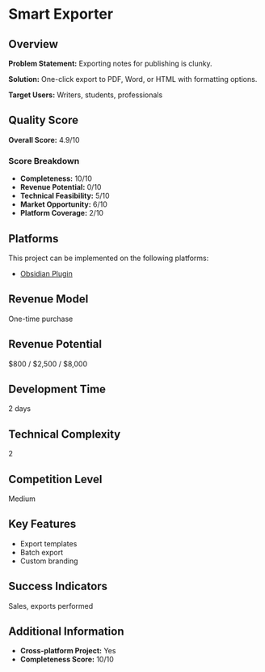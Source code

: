 # Smart Exporter

## Overview
**Problem Statement:** Exporting notes for publishing is clunky.

**Solution:** One-click export to PDF, Word, or HTML with formatting options.

**Target Users:** Writers, students, professionals

## Quality Score
**Overall Score:** 4.9/10

### Score Breakdown
- **Completeness:** 10/10
- **Revenue Potential:** 0/10
- **Technical Feasibility:** 5/10
- **Market Opportunity:** 6/10
- **Platform Coverage:** 2/10

## Platforms
This project can be implemented on the following platforms:
- [Obsidian Plugin](./platforms/obsidian-plugin/)

## Revenue Model
One-time purchase

## Revenue Potential
$800 / $2,500 / $8,000

## Development Time
2 days

## Technical Complexity
2

## Competition Level
Medium

## Key Features
- Export templates
- Batch export
- Custom branding

## Success Indicators
Sales, exports performed

## Additional Information
- **Cross-platform Project:** Yes
- **Completeness Score:** 10/10
